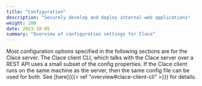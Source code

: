 ```yaml
---
title: "Configuration"
description: "Securely develop and deploy internal web applications"
weight: 200
date: 2023-10-05
summary: "Overview of configuration settings for Clace"
---
```


Most configuration options specified in the following sections are for the Clace server. The Clace client CLI, which talks with the Clace server over a REST API uses a small subset of the config properties. If the Clace client runs on the same machine as the server, then the same config file can be used for both. See [here]({{< ref "overview#clace-client-cli" >}}) for details.
